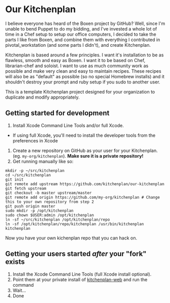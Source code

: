# Our Kitchenplan

I believe everyone has heard of the Boxen project by GitHub? Well, since I'm unable to bend Puppet to do my bidding, and I've invested a whole lot of time in a Chef setup to setup our office computers, I decided to take the parts I like from Boxen, and combine them with everything I contributed in pivotal_workstation (and some parts I didn't), and create Kitchenplan.

Kitchenplan is based around a few principles. I want it's installation to be as flawless, smooth and easy as Boxen. I want it to be based on Chef, librarian-chef and soloist. I want to use as much community work as possible and make very clean and easy to maintain recipes. These recipes will also be as "default" as possible (so no special Homebrew installs) and it shouldn't destroy your prompt and ruby setup if you sudo to another user.

This is a template Kitchenplan project designed for your organization to duplicate and modify appropriately.

## Getting started for development

1. Install Xcode Command Line Tools and/or full Xcode.
  * If using full Xcode, you'll need to install the developer tools from the preferences in Xcode
1. Create a new repository on GitHub as your user for your Kitchenplan. (eg. `my-org/kitchenplan`). **Make sure it is a private repository!**
1. Get running manually like so:
  ```
  mkdir -p ~/src/kitchenplan
  cd ~/src/kitchenplan
  git init
  git remote add upstream https://github.com/kitchenplan/our-kitchenplan
  git fetch upstream
  git checkout -b master upstream/master
  git remote add origin https://github.com/my-org/kitchenplan # Change this to your own repository from step 2
  git push origin master
  sudo mkdir -p /opt/kitchenplan
  sudo chown $USER:admin /opt/kitchenplan
  ln -sf ~/src/kitchenplan /opt/kitchenplan/repo
  ln -sf /opt/kitchenplan/repo/kitchenplan /usr/bin/kitchenplan
  kitchenplan
  ```

Now you have your own kichenplan repo that you can hack on.

## Getting your users started _after_ your "fork" exists

1. Install the Xcode Command Line Tools (full Xcode install optional).
1. Point them at your private install of [kitchenplan-web](https://github.com/kitchenplan/kitchenplan-web) and run the command
1. Wait...
1. Done
